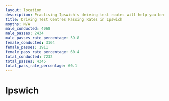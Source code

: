 ```yaml
---
layout: location
description: Practising Ipswich's driving test routes will help you become more confident in your gear-changing abilities.
title: Driving Test Centres Passing Rates in Ipswich
months: N/A
male_conducted: 4068
male_passes: 2434
male_passes_rate_percentage: 59.8
female_conducted: 3164
female_passes: 1911
female_pass_rate_percentage: 60.4
total_conducted: 7232
total_passes: 4345
total_pass_rate_percentage: 60.1
---
```


# Ipswich
